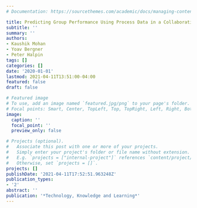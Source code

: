 ```yaml
---
# Documentation: https://sourcethemes.com/academic/docs/managing-content/

title: Predicting Group Performance Using Process Data in a Collaborative Assessment
subtitle: ''
summary: ''
authors:
- Kaushik Mohan
- Yoav Bergner
- Peter Halpin
tags: []
categories: []
date: '2020-01-01'
lastmod: 2021-04-11T13:51:00-04:00
featured: false
draft: false

# Featured image
# To use, add an image named `featured.jpg/png` to your page's folder.
# Focal points: Smart, Center, TopLeft, Top, TopRight, Left, Right, BottomLeft, Bottom, BottomRight.
image:
  caption: ''
  focal_point: ''
  preview_only: false

# Projects (optional).
#   Associate this post with one or more of your projects.
#   Simply enter your project's folder or file name without extension.
#   E.g. `projects = ["internal-project"]` references `content/project/deep-learning/index.md`.
#   Otherwise, set `projects = []`.
projects: []
publishDate: '2021-04-11T17:52:51.963248Z'
publication_types:
- '2'
abstract: ''
publication: '*Technology, Knowledge and Learning*'
---
```

